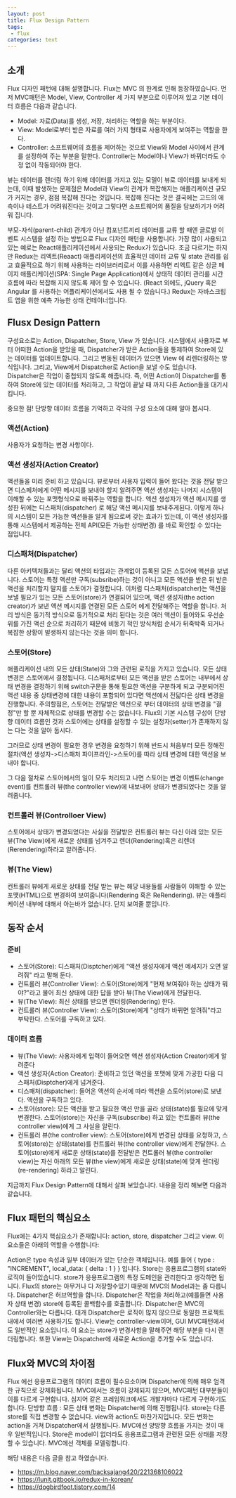 ```yaml
---
layout: post
title: Flux Design Pattern  
tags:
 - flux
categories: text
---
```


## 소개
Flux 디자인 패턴에 대해 설명합니다. Flux는 MVC 의 한계로 인해 등장하였습니다. 먼저 MVC패턴은 Model, View, Controller 세 가지 부분으로 이루어져 있고 기본 데이터 흐름은 다음과 같습니다.
- Model: 자료(Data)를 생성, 저장, 처리하는 역할을 하는 부분이다. 
- View: Model로부터 받은 자료를 여러 가지 형태로 사용자에게 보여주는 역할을 한다. 
- Controller: 소프트웨어의 흐름을 제어하는 것으로 View와 Model 사이에서 관계를 설정하여 주는 부분을 말한다. Controller는 Model이나 View가 바뀌더라도 수정 없이 작동되어야 한다.

뷰는 데이터를 렌더링 하기 위해 데이터를 가지고 있는 모델이 뷰로 데이터를 보내게 되는데, 이때 발생하는 문제점은 Model과 View의 관계가 복잡해지는 애플리케이션 규모가 커지는 경우, 점점 복잡해 진다는 것입니다. 복잡해 진다는 것은 결국에는 고드의 에측이나 테스트가 어려워진다는 것이고 그렇다면 소프트웨어의 품질을 담보하기가 어려워 집니다. 

부모-자식(parent-child) 관계가 아닌 컴포넌트끼리 데이터를 교류 할 때엔 글로벌 이벤트 시스템을 설정 하는 방법으로 Flux 디자인 패턴을 사용합니다. 가장 많이 사용되고 있는 예로는 React애플리케이션에서 사용되는 Redux가 있습니다. 조금 다르기는 하지만 Redux는 리엑트(Reaact) 애플리케이션의 효율적인 데이터 교류 및 state 관리를 쉽고 효율적으로 하기 위해 사용하는 라이브러리로서 이를 사용하면 리엑트 같은 싱글 페이지 애플리케이션(SPA: Single Page Application)에서 상태적 데이터 관리를 시간 흐름에 따라 복잡해 지지 않도록 제어 할 수 있습니다. (React 외에도, jQuery 혹은 Angular 를 사용하는 어플리케이션에서도 사용 될 수 있습니다.) Redux는 자바스크립트 앱을 위한 예측 가능한 상태 컨테이너입니다.

## Flusx Design Pattern
구성요소로는 Action, Dispatcher, Store, View 가 있습니다. 시스템에서 사용자로 부터 어떠한 Action을 받았을 때, Dispatcher가 받은 Action들을 통제하여 Store에 있는 데이터를 업데이트합니다. 그리고 변동된 데이터가 있으면 View 에 리렌더링하는 방식입니다. 그리고, View에서 Dispatcher로 Action을 보낼 수도 있습니다. Dispatcher은 작업이 중첩되지 않도록 해줍니다. 즉, 어떤 Action이 Dispatcher를 통하여 Store에 있는 데이터를 처리하고, 그 작업이 끝날 때 까지 다른 Action들을 대기시킵니다. 

중요한 점! 단방향 데이터 흐름을 기억하고 각각의 구성 요소에 대해 알아 봅시다.

### 액션(Action)
사용자가 요청하는 변경 사항이다.

### 액션 생성자(Action Creator)
액션들을 미리 준비 하고 있습니다. 뷰로부터 사용자 입력이 들어 왔다는 것을 전달 받으면 디스페처에게 어떤 메시지를 보내야 할지 알려주면 액션 생성자는 나머지 시스템이 이해할 수 있는 포맷형식으로 바꿔주는 역할을 합니다. 액션 생성자가 액션 메시지를 생성한 뒤에는 디스패처(dispatcher) 로 해당 액션 메시지를 보내주게된다. 이렇게 하나의 시스템이 모든 가능한 액션들을 알게 됨으로써 갖는 효과가 있는데, 이 액션 생성자를 통해 시스템에서 제공하는 전체 API(모든 가능한 상태변경) 를 바로 확인할 수 있다는 점입니다.

### 디스패처(Dispatcher)
다른 아키텍처들과는 달리 액션의 타입과는 관계없이 등록된 모든 스토어에 액션을 보냅니다. 스토어는 특정 액션만 구독(subsribe)하는 것이 아니고 모든 액션을 받은 뒤 받은 액션을 처리할지 말지를 스토어가 결정합니다. 이처럼 디스패처(dispatcher)는 액션을 보낼 필요가 있는 모든 스토어(store)가 연결되어 있으며, 액션 생성자(the action creator)가 보낸 액션 메시지를 연결된 모든 스토어 에게 전달해주는 역할을 합니다. 처리 방식은 동기적 방식으로 동기적으로 처리 된다는 것은 여러 액션이 들어와도 우선순위를 가진 액션 순으로 처리하기 때문에 비동기 적인 방식처럼 순서가 뒤죽박죽 되거나 복잡한 상황이 발생하지 않는다는 것을 의미 합니다.

### 스토어(Store)
애플리케이션 내의 모든 상태(State)와 그와 관련된 로직을 가지고 있습니다. 모든 상태 변경은 스토어에서 결정됩니다. 디스패처로부터 모든 액션을 받은 스토어는 내부에서 상태 변경을 결정하기 위해 switch구문을 통해 필요한 액션을 구분하게 되고 구분되어진 액션 내용 중 상태변경에 대한 내용이 포함되어 있다면 액션에서 전닯다은 상태 변경을 진행합니다. 주의할점은, 스토어는 전달받은 액션으로 부터 데이터의 상태 변경을 "결정"만 할 뿐 자체적으로 상태를 변경할 수는 없습니다. Flux의 기본 시스템 구성이 단방향 데이터 흐름인 것과 스토어에는 상태를 설정할 수 있는 설정자(setter)가 존재하지 않는 다는 것을 알아 둡시다.

그러므로 상태 변경이 필요한 경우 변경을 요청하기 위해 반드시 처음부터 모든 정해진 절차(액션 생성자->디스패처 파이프라인->스토어)를 따라 상태 변경에 대한 액션을 보내야 합니다.

그 다음 절차로 스토어에서의 일이 모두 처리되고 나면 스토어는 변경 이벤트(change event)를 컨트롤러 뷰(the controller view)에 내보내어 상태가 변경되었다는 것을 알려줍니다. 

### 컨트롤러 뷰(Controlloer View)
스토어에서 상태가 변경되었다는 사실을 전달받은 컨트롤러 뷰는 다신 아래 있는 모든 뷰(The View)에게 새로운 상태를 넘겨주고 렌더(Rendering)혹은 리렌더(Rerendering)하라고 알려줍니다. 

### 뷰(The View)
컨트롤러 뷰에게 새로운 상태를 전달 받는 뷰는 해당 내용들를 사람들이 이해할 수 있는 포맷(HTML)으로 변경하여 보여줍니다(Rendering 혹은 ReRendering). 뷰는 애플리케이션 내부에 대해서 아는바가 없습니다. 단지 보여줄 뿐입니다.

## 동작 순서

### 준비

- 스토어(Store): 디스패처(Disptcher)에게 "액션 생성자에게 액션 메세지가 오면 알려줘" 라고 말해 둔다.
- 컨트롤러 뷰(Controller View): 스토어(Store)에게 "현재 보여줘야 하는 상태가 뭐야?"라고 물어 최신 상태에 대한 답을 받아 뷰(The View)에게 전달한다.
- 뷰(The View): 최신 상태를 받으면 렌더링(Rendering) 한다.
- 컨트롤러 뷰(Controller View): 스토어(Store)에게 "상태가 바뀌면 알려줘"라고 부탁한다. 스토어를 구독하고 있다.

### 데이터 흐름
- 뷰(The View): 사용자에게 입력이 들어오면 액션 생성자(Action Creator)에게 알려준다
- 액션 생성자(Action Creator): 준비하고 있던 액션을 포맷에 맞게 가공한 다음 디스패처(Disptcher)에게 넘겨준다. 
- 디스패처(dispatcher): 들어온 액션의 순서에 따라 액션을 스토어(store)로 보낸다. 액션을 구독하고 있다.
- 스토어(store): 모든 액션을 받고 필요한 액션 만을 골라 상태(state)를 필요에 맞게 변경한다. 스토어(store)는 자신을 구독(subscribe) 하고 있는 컨트롤러 뷰(the controller view)에게 그 사실을 알린다.
- 컨트롤러 뷰(the controller view): 스토어(store)에게 변경된 상태를 요청하고, 스토어(store)는 상태(state)를 컨트롤러 뷰(the controller view)에게 전달한다. 스토어(store)에게 새로운 상태(state)를 전달받은 컨트롤러 뷰(the controller view)는 자신 아래의 모든 뷰(the view)에게 새로운 상태(state)에 맞게 렌더링(re-rendering) 하라고 알린다.


지금까지 Flux Design Pattern에 대해서 살펴 보았습니다. 내용을 정리 해보면 다음과 같습니다.

## Flux 패턴의 핵심요소
Flux에는 4가지 핵심요소가 존재합니다: action, store, dispatcher 그리고 view. 이 요소들은 아래의 역할을 수행합니다:

Action은 type 속성과 일부 데이터가 있는 단순한 객체입니다. 예를 들어 { type : "INCREMENT", local_data: { delta : 1 } } 입니다.
Store는 응용프로그램의 state와 로직이 들어있습니다. store가 응용프로그램의 특정 도메인을 관리한다고 생각하면 됩니다. Flux의 store는 아무거나 다 저장할수있기 때문에 MVC의 Model과는 좀 다릅니다.
Dispatcher은 허브역할을 합니다. Dispatcher은 작업을 처리하고(예를들면 사용자 상태 변경) store에 등록된 콜백함수를 호출합니다. Dispatcher은 MVC의 Controller와는 다릅니다. 대개 Dispatcher은 로직이 많지 않으므로 동일한 프로젝트 내에서 여러번 사용하기도 합니다.
View는 controller-view이며, GUI MVC패턴에서도 일반적인 요소입니다. 이 요소는 store가 변경사항을 말해주면 해당 부분을 다시 렌더링합니다. 또한 View는 Dispatcher에 새로운 Action을 추가할 수도 있습니다.

## Flux와 MVC의 차이점
Flux 에선 응용프로그램의 데이터 흐름이 필수요소이며 Dispatcher에 의해 매우 엄격한 규칙으로 강제화됩니다. MVC에서는 흐름이 강제되지 않으며, MVC패턴 대부분들이 이를 다르게 구현합니다. 심지어 같은 프레임워크에서도 개발자마다 다르게 구현하기도 합니다. 
단방향 흐름 : 모든 상태 변화는 Dispatcher에 의해 진행됩니다. store는 다른 store를 직접 변경할 수 없습니다. view와 action도 마찬가지입니다. 모든 변화는 action을 거쳐 Dispatcher에서 실행됩니다. MVC에선 양방향 흐름을 가지는 것이 매우 일반적입니다.
Store은 model이 없더라도 응용프로그램과 관련된 모든 상태를 저장 할 수 있습니다. MVC에선 객체를 모델링합니다.

해당 내용은 다음 글을 참고 하였습니다.
- https://m.blog.naver.com/backsajang420/221368106022
- https://lunit.gitbook.io/redux-in-korean/
- https://dogbirdfoot.tistory.com/14